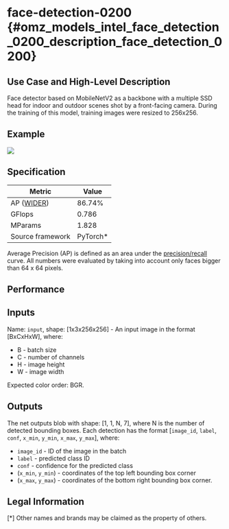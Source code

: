 # face-detection-0200 {#omz_models_intel_face_detection_0200_description_face_detection_0200}

## Use Case and High-Level Description

Face detector based on MobileNetV2 as a backbone with a
multiple SSD head for indoor and outdoor scenes shot by a front-facing camera.
During the training of this model, training images were resized to 256x256.

## Example

![](./face-detection-0200.png)

## Specification

| Metric                                                        | Value                   |
|---------------------------------------------------------------|-------------------------|
| AP ([WIDER](http://mmlab.ie.cuhk.edu.hk/projects/WIDERFace/)) | 86.74%                  |
| GFlops                                                        | 0.786                   |
| MParams                                                       | 1.828                   |
| Source framework                                              | PyTorch*                |

Average Precision (AP) is defined as an area under the
[precision/recall](https://en.wikipedia.org/wiki/Precision_and_recall)
curve. All numbers were evaluated by taking into account only faces bigger than
64 x 64 pixels.

## Performance

## Inputs

Name: `input`, shape: [1x3x256x256] - An input image in the format [BxCxHxW],
where:

- B - batch size
- C - number of channels
- H - image height
- W - image width

Expected color order: BGR.

## Outputs

The net outputs blob with shape: [1, 1, N, 7], where N is the number of detected
bounding boxes. Each detection has the format
  [`image_id`, `label`, `conf`, `x_min`, `y_min`, `x_max`, `y_max`], where:
  - `image_id` - ID of the image in the batch
  - `label` - predicted class ID
  - `conf` - confidence for the predicted class
  - (`x_min`, `y_min`) - coordinates of the top left bounding box corner
  - (`x_max`, `y_max`) - coordinates of the bottom right bounding box corner.

## Legal Information
[*] Other names and brands may be claimed as the property of others.
